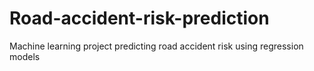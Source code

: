 # Road-accident-risk-prediction
Machine learning project predicting road accident risk using regression models
